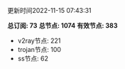 更新时间2022-11-15 07:43:31

**总订阅: 73**
**总节点: 1074**
**有效节点: 383**
- v2ray节点: 221
- trojan节点: 100
- ss节点: 62
